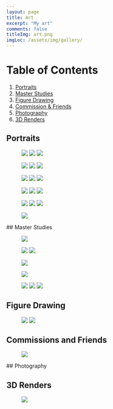 ```yaml
---
layout: page
title: Art
excerpt: "My art"
comments: false
titleImg: art.png
imgLoc: /assets/img/gallery/
---
```

# Table of Contents
1. [Portraits](#portraits)
2. [Master Studies](#master-studies)
3. [Figure Drawing](#figure-drawing)
4. [Commission & Friends](#commissions-and-friends)
5. [Photography](#photography)
6. [3D Renders](#3d-renders)


## Portraits
<figure class="third">
	<a href="{{site.url}}{{page.imgLoc}}hairattempt.jpg"><img src="{{site.url}}{{page.imgLoc}}hairattempt.jpg"></a>
	<a href="{{site.url}}{{page.imgLoc}}Photo Apr 03, 23 29 19.jpg"><img src="{{site.url}}{{page.imgLoc}}Photo Apr 03, 23 29 19.jpg"></a>
	<a href="{{site.url}}/assets/img/gallery/Photo Apr 05, 7 52 16 PM.png"><img src="{{site.url}}/assets/img/gallery/Photo Apr 05, 7 52 16 PM.png"></a>
</figure>
<figure class="third">
<a href="{{site.url}}/assets/img/gallery/aziz.jpg"><img src="{{site.url}}/assets/img/gallery/aziz.jpg"></a>
<a href="{{site.url}}/assets/img/gallery/Photo Apr 06, 7 41 25 PM.png"><img src="{{site.url}}/assets/img/gallery/Photo Apr 06, 7 41 25 PM.png"></a>
<a href="{{site.url}}/assets/img/gallery/bw.jpg"><img src="{{site.url}}/assets/img/gallery/bw.jpg"></a>
</figure>

<figure class="third">
<a href="{{site.url}}/assets/img/gallery/colors.png"><img src="{{site.url}}/assets/img/gallery/colors.png"></a>
<a href="{{site.url}}/assets/img/gallery/Photo Apr 10, 9 24 56 AM.jpg"><img src="{{site.url}}/assets/img/gallery/Photo Apr 10, 9 24 56 AM.jpg"></a>
<a href="{{site.url}}/assets/img/gallery/Photo Apr 17, 08 24 19.jpg"><img src="{{site.url}}/assets/img/gallery/Photo Apr 17, 08 24 19.jpg"></a>
</figure>

<figure class="third">
<a href="{{site.url}}/assets/img/gallery/Photo Jul 28, 12 01 29.png"><img src="{{site.url}}/assets/img/gallery/Photo Jul 28, 12 01 29.png"></a>
<a href="{{site.url}}/assets/img/gallery/attempt.png"><img src="{{site.url}}/assets/img/gallery/attempt.png"></a>
<a href="{{site.url}}/assets/img/gallery/Photo Sep 12, 23 40 00.png"><img src="{{site.url}}/assets/img/gallery/Photo Sep 12, 23 40 00.png"></a>
</figure>

<figure class="third">
<a href="{{site.url}}/assets/img/gallery/Photo Sep 12, 23 40 18.png"><img src="{{site.url}}/assets/img/gallery/Photo Sep 12, 23 40 18.png"></a>
<a href="{{site.url}}/assets/img/gallery/shuri.jpg"><img src="{{site.url}}/assets/img/gallery/shuri.jpg"></a>
<a href="{{site.url}}/assets/img/gallery/solar.jpg"><img src="{{site.url}}/assets/img/gallery/solar.jpg"></a>
</figure>

<figure>
<a href="{{site.url}}/assets/img/gallery/Photo Jun 23, 14 30 02Photo Jun 23, 14 30 02.png"><img src="{{site.url}}/assets/img/gallery/Photo Jun 23, 14 30 02.png"></a>
</figure>
## Master Studies

<figure>
    <a href="{{site.url}}{{page.imgLoc}}Photo Jun 15, 10 41 19.jpg"><img src="{{site.url}}{{page.imgLoc}}Photo Jun 15, 10 41 19.jpg"></a>
    </figure>
<figure class="half">

<a href="{{site.url}}{{page.imgLoc}}Photo May 03, 11 20 31 PM.png"><img src="{{site.url}}{{page.imgLoc}}Photo May 03, 11 20 31 PM.png"></a>
<a href="{{site.url}}{{page.imgLoc}}Photo May 12, 01 06 48.png"><img src="{{site.url}}{{page.imgLoc}}Photo May 12, 01 06 48.png"></a>
</figure>
<figure class="half">
<a href="{{site.url}}/assets/img/gallery/Photo May 11, 5 12 52 PM.jpg"><img src="{{site.url}}/assets/img/gallery/Photo May 11, 5 12 52 PM.jpg"></a>

<a href="{{site.url}}/assets/img/gallery/Photo May 12, 22 37 36.png"><img src="{{site.url}}/assets/img/gallery/Photo May 12, 22 37 36.png"></a>
</figure>
<figure class="third">
<a href="{{site.url}}/assets/img/gallery/Photo May 18, 15 59 47.jpg"><img src="{{site.url}}/assets/img/gallery/Photo May 18, 15 59 47.jpg"></a>
<a href="{{site.url}}/assets/img/gallery/Photo May 21, 20 31 39.jpg"><img src="{{site.url}}/assets/img/gallery/Photo May 21, 20 31 39.jpg"></a>
<a href="{{site.url}}/assets/img/gallery/Photo May 05, 11 32 31 PM.png"><img src="{{site.url}}/assets/img/gallery/Photo May 05, 11 32 31 PM.png"></a>
</figure>

## Figure Drawing
<figure class="half">
<a href="{{site.url}}/assets/img/gallery/ARCADIA1.jpg"><img src="{{site.url}}/assets/img/gallery/ARCADIA1.jpg"></a>
<a href="{{site.url}}/assets/img/gallery/Photo Dec 04, 13 48 50.png"><img src="{{site.url}}/assets/img/gallery/Photo Dec 04, 13 48 50.png"></a>
</figure>

## Commissions and Friends
<figure>
<a href="{{site.url}}/assets/img/gallery/baby.png"><img src="{{site.url}}/assets/img/gallery/baby.png"></a>
</figure>
## Photography

## 3D Renders
<figure>
	<a href="{{site.url}}/assets/img/gallery/80spng.png"><img src="{{site.url}}/assets/img/gallery/80spng.png"></a>
</figure>
